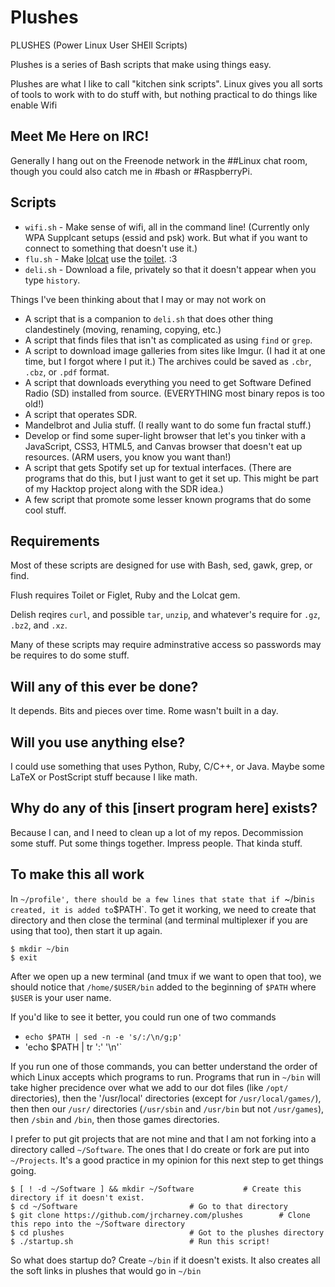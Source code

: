 Plushes
=====

PLUSHES (Power Linux User SHEll Scripts)

Plushes is a series of Bash scripts that make using things easy.

Plushes are what I like to call "kitchen sink scripts".  Linux gives you all sorts of tools to work with to do stuff with, but nothing practical to do things like enable Wifi

## Meet Me Here on IRC!

Generally I hang out on the Freenode network in the ##Linux chat room, though you could also catch me in #bash or #RaspberryPi.

## Scripts

* `wifi.sh` - Make sense of wifi, all in the command line!  (Currently only WPA Supplcant setups (essid and psk) work.  But what if you want to connect to something that doesn't use it.)
* `flu.sh` - Make [lolcat](https://github.com/busyloop/lolcat) use the [toilet](http://caca.zoy.org/wiki/toilet). :3
* `deli.sh` - Download a file, privately so that it doesn't appear when you type `history`.

Things I've been thinking about that I may or may not work on

* A script that is a companion to `deli.sh` that does other thing clandestinely (moving, renaming, copying, etc.)
* A script that finds files that isn't as complicated as using `find` or `grep`.
* A script to download image galleries from sites like Imgur. (I had it at one time, but I forgot where I put it.)  The archives could be saved as `.cbr`, `.cbz`, or `.pdf` format.
* A script that downloads everything you need to get Software Defined Radio (SD) installed from source. (EVERYTHING most binary repos is too old!)
* A script that operates SDR.
* Mandelbrot and Julia stuff. (I really want to do some fun fractal stuff.)
* Develop or find some super-light browser that let's you tinker with a JavaScript, CSS3, HTML5, and Canvas browser that doesn't eat up resources. (ARM users, you know you want than!)
* A script that gets Spotify set up for textual interfaces. (There are programs that do this, but I just want to get it set up. This might be part of my Hacktop project along with the SDR idea.)
* A few script that promote some lesser known programs that do some cool stuff.

## Requirements

Most of these scripts are designed for use with Bash, sed, gawk, grep, or find.

Flush requires Toilet or Figlet, Ruby and the Lolcat gem.

Delish reqires `curl`, and possible `tar`, `unzip`, and whatever's require for `.gz`, `.bz2`, and `.xz`.

Many of these scripts may require adminstrative access so passwords may be requires to do some stuff.

## Will any of this ever be done?

It depends.  Bits and pieces over time.  Rome wasn't built in a day.

## Will you use anything else?

I could use something that uses Python, Ruby, C/C++, or Java.  Maybe some LaTeX or PostScript stuff because I like math.

## Why do any of this [insert program here] exists?

Because I can, and I need to clean up a lot of my repos.  Decommission some stuff. Put some things together. Impress people. That kinda stuff.

## To make this all work

In `~/profile', there should be a few lines that state that if `~/bin` is created, it is added to `$PATH`.  To get it working, we need to create that directory and then close the terminal (and terminal multiplexer if you are using that too), then start it up again.

```
$ mkdir ~/bin
$ exit
```

After we open up a new terminal (and tmux if we want to open that too), we should notice that `/home/$USER/bin` added to the beginning of `$PATH` where `$USER` is your user name.

If you'd like to see it better, you could run one of two commands

* `echo $PATH | sed -n -e 's/:/\n/g;p'`
* 'echo $PATH | tr ':' '\n'`

If you run one of those commands, you can better understand the order of which Linux accepts which programs to run.  Programs that run in `~/bin` will take higher precidence over what we add to our dot files (like `/opt/` directories), then the '/usr/local' directories (except for `/usr/local/games/`), then then our `/usr/` directories (`/usr/sbin` and `/usr/bin` but not `/usr/games`), then `/sbin` and `/bin`, then those games directories.

I prefer to put git projects that are not mine and that I am not forking into a directory called `~/Software`.  The ones that I do create or fork are put into `~/Projects`.  It's a good practice in my opinion for this next step to get things going.

```
$ [ ! -d ~/Software ] && mkdir ~/Software			# Create this directory if it doesn't exist.
$ cd ~/Software							# Go to that directory
$ git clone https://github.com/jrcharney.com/plushes		# Clone this repo into the ~/Software directory
$ cd plushes							# Got to the plushes directory
$ ./startup.sh							# Run this script!
```

So what does startup do?  Create `~/bin` if it doesn't exists. It also creates all the soft links in plushes that would go in `~/bin`
